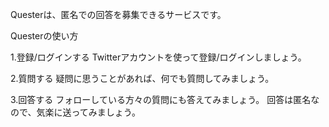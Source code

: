 Questerは、匿名での回答を募集できるサービスです。


Questerの使い方

1.登録/ログインする
Twitterアカウントを使って登録/ログインしましょう。

2.質問する
疑問に思うことがあれば、何でも質問してみましょう。

3.回答する
フォローしている方々の質問にも答えてみましょう。
回答は匿名なので、気楽に送ってみましょう。
